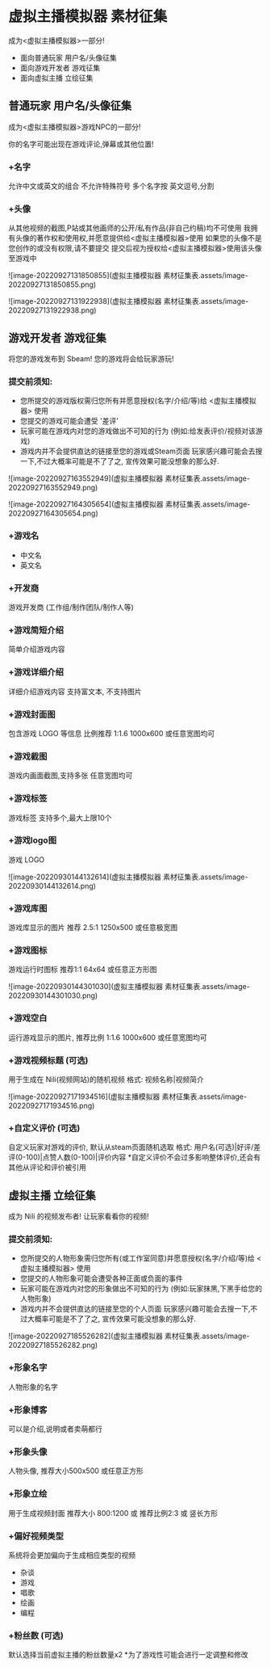 # 虚拟主播模拟器 素材征集

成为<虚拟主播模拟器>一部分! 

* 面向普通玩家 用户名/头像征集
* 面向游戏开发者 游戏征集
* 面向虚拟主播 立绘征集

## 普通玩家 用户名/头像征集

成为<虚拟主播模拟器>游戏NPC的一部分!

你的名字可能出现在游戏评论,弹幕或其他位置!

### +名字

允许中文或英文的组合
不允许特殊符号
多个名字按 英文逗号,分割

### +头像

从其他视频的截图,P站或其他画师的公开/私有作品(非自己约稿)均不可使用
我拥有头像的著作权和使用权,并愿意提供给<虚拟主播模拟器>使用
如果您的头像不是您创作的或没有权限,请不要提交
提交后视为授权给<虚拟主播模拟器>使用该头像至游戏中

![image-20220927131850855](虚拟主播模拟器 素材征集表.assets/image-20220927131850855.png)

![image-20220927131922938](虚拟主播模拟器 素材征集表.assets/image-20220927131922938.png)

## 游戏开发者 游戏征集

将您的游戏发布到 Sbeam! 您的游戏将会给玩家游玩!

### 提交前须知:

* 您所提交的游戏版权需归您所有并愿意授权(名字/介绍/等)给 <虚拟主播模拟器> 使用
* 您提交的游戏可能会遭受 '差评' 
* 玩家可能在游戏内对您的游戏做出不可知的行为 (例如:给发表评价/视频对该游戏)
* 游戏内并不会提供直达的链接至您的游戏或Steam页面 玩家感兴趣可能会去搜一下,不过大概率可能是不了了之, 宣传效果可能没想象的那么好.

![image-20220927163552949](虚拟主播模拟器 素材征集表.assets/image-20220927163552949.png)

![image-20220927164305654](虚拟主播模拟器 素材征集表.assets/image-20220927164305654.png)

### +游戏名

* 中文名
* 英文名

### +开发商

游戏开发商 (工作组/制作团队/制作人等)

### +游戏简短介绍

简单介绍游戏内容

### +游戏详细介绍

详细介绍游戏内容 支持富文本, 不支持图片 

### +游戏封面图

包含游戏 LOGO 等信息 比例推荐 1:1.6 1000x600 或任意宽图均可

### +游戏截图

游戏内画面截图,支持多张 任意宽图均可

### +游戏标签

游戏标签 支持多个,最大上限10个

### +游戏logo图

游戏 LOGO 

![image-20220930144132614](虚拟主播模拟器 素材征集表.assets/image-20220930144132614.png)

### +游戏库图

游戏库显示的图片 推荐 2.5:1 1250x500 或任意极宽图

### +游戏图标

游戏运行时图标 推荐1:1 64x64 或任意正方形图

![image-20220930144301030](虚拟主播模拟器 素材征集表.assets/image-20220930144301030.png)

### +游戏空白

运行游戏显示的图片, 推荐比例 1:1.6 1000x600 或任意宽图均可

### +游戏视频标题 (可选)

用于生成在 Nili(视频网站)的随机视频
格式: 视频名称|视频简介

![image-20220927171934516](虚拟主播模拟器 素材征集表.assets/image-20220927171934516.png)

### +自定义评价 (可选)

自定义玩家对游戏的评价, 默认从steam页面随机选取
格式: 用户名(可选)|好评/差评(0-100)|点赞人数(0-100)|评价内容
*自定义评价不会过多影响整体评价,还会有其他从评论和评价被引用

## 虚拟主播 立绘征集

成为 Nili 的视频发布者! 让玩家看看你的视频!

### 提交前须知:

* 您所提交的人物形象需归您所有(或工作室同意)并愿意授权(名字/介绍/等)给 <虚拟主播模拟器> 使用
* 您提交的人物形象可能会遭受各种正面或负面的事件 
* 玩家可能在游戏内对您的形象做出不可知的行为 (例如:玩家抹黑,下黑手给您的人物形象)
* 游戏内并不会提供直达的链接至您的个人页面 玩家感兴趣可能会去搜一下,不过大概率可能是不了了之, 宣传效果可能没想象的那么好.

![image-20220927185526282](虚拟主播模拟器 素材征集表.assets/image-20220927185526282.png)

### +形象名字

人物形象的名字

### +形象博客

可以是介绍,说明或者卖萌都行

### +形象头像

人物头像, 推荐大小500x500 或任意正方形

### +形象立绘

用于生成视频封面 推荐大小 800:1200 或 推荐比例2:3 或 竖长方形

### +偏好视频类型

系统将会更加偏向于生成相应类型的视频

* 杂谈
* 游戏
* 唱歌
* 绘画
* 编程

### +粉丝数 (可选)

默认选择当前虚拟主播的粉丝数量x2
*为了游戏性可能会进行一定调整和修改